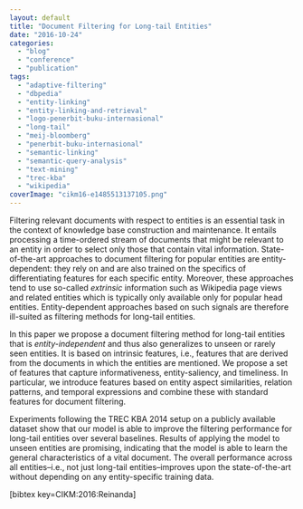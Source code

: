 ```yaml
---
layout: default
title: "Document Filtering for Long-tail Entities"
date: "2016-10-24"
categories:
  - "blog"
  - "conference"
  - "publication"
tags:
  - "adaptive-filtering"
  - "dbpedia"
  - "entity-linking"
  - "entity-linking-and-retrieval"
  - "logo-penerbit-buku-internasional"
  - "long-tail"
  - "meij-bloomberg"
  - "penerbit-buku-internasional"
  - "semantic-linking"
  - "semantic-query-analysis"
  - "text-mining"
  - "trec-kba"
  - "wikipedia"
coverImage: "cikm16-e1485513137105.png"
---
```


Filtering relevant documents with respect to entities is an essential task in the context of knowledge base construction and maintenance. It entails processing a time-ordered stream of documents that might be relevant to an entity in order to select only those that contain vital information. State-of-the-art approaches to document filtering for popular entities are entity-dependent: they rely on and are also trained on the specifics of differentiating features for each specific entity. Moreover, these approaches tend to use so-called _extrinsic_ information such as Wikipedia page views and related entities which is typically only available only for popular head entities. Entity-dependent approaches based on such signals are therefore ill-suited as filtering methods for long-tail entities.<!--more-->

In this paper we propose a document filtering method for long-tail entities that is *entity-independent* and thus also generalizes to unseen or rarely seen entities. It is based on intrinsic features, i.e., features that are derived from the documents in which the entities are mentioned. We propose a set of features that capture informativeness, entity-saliency, and timeliness. In particular, we introduce features based on entity aspect similarities, relation patterns, and temporal expressions and combine these with standard features for document filtering.

Experiments following the TREC KBA 2014 setup on a publicly available dataset show that our model is able to improve the filtering performance for long-tail entities over several baselines. Results of applying the model to unseen entities are promising, indicating that the model is able to learn the general characteristics of a vital document. The overall performance across all entities–i.e., not just long-tail entities–improves upon the state-of-the-art without depending on any entity-specific training data.

\[bibtex key=CIKM:2016:Reinanda\]
